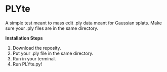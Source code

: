 # PLYte
A simple test meant to mass edit .ply data meant for Gaussian splats.  Make sure your .ply files are in the same directory. 

<b>Installation Steps</b>
1) Download the reposity.
2) Put your .ply file in the same directory.
3) Run <pip install plyfile> in your terminal.
4) Run PLYte.py!
